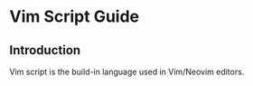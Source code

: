 # Vim Script Guide

## Introduction

Vim script is the build-in language used in Vim/Neovim editors.

